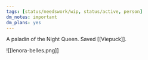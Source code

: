```yaml
---
tags: [status/needswork/wip, status/active, person]
dm_notes: important
dm_plans: yes
---
```


A paladin of the Night Queen. Saved [[Viepuck]].

![[lenora-belles.png]]